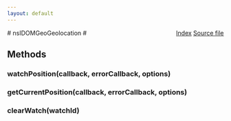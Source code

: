 ```yaml
---
layout: default
---
```

<div class='links' style='float:right'><a href="../index.html">Index</a>
<a href="http://dxr.mozilla.org/mozilla-central/source/dom/interfaces/geolocation/nsIDOMGeoGeolocation.idl">Source file</a>
</div>
# nsIDOMGeoGeolocation #

## Methods ##

### watchPosition(callback, errorCallback, options) ###

### getCurrentPosition(callback, errorCallback, options) ###

### clearWatch(watchId) ###
